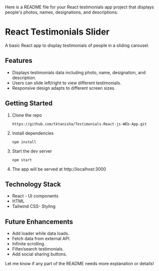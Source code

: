  Here is a README file for your React testimonials app project that displays people's photos, names, designations, and descriptions:

# React Testimonials Slider

A basic React app to display testimonials of people in a sliding carousel.

## Features

- Displays testimonials data including photo, name, designation, and description.
- Users can slide left/right to view different testimonials.  
- Responsive design adapts to different screen sizes.

## Getting Started

1. Clone the repo
   ```
   https://github.com/tktanisha/Testimonials-React-js-WEb-App.git
   ```
2. Install dependencies
   ```
   npm install
   ```
3. Start the dev server
   ```
   npm start
   ```
4. The app will be served at http://localhost:3000


## Technology Stack

- React - UI components
- HTML
- Tailwind CSS- Styling


## Future Enhancements

- Add loader while data loads.
- Fetch data from external API.
- Infinite scrolling.
- Filter/search testimonials.
- Add social sharing buttons.



Let me know if any part of the README needs more explanation or details!
